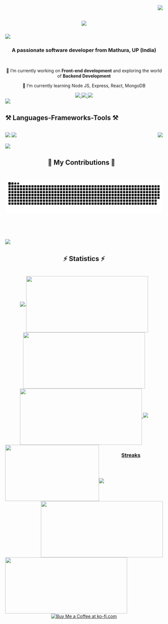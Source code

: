 <!-- <img align="right" src="https://visitor-badge.laobi.icu/badge?page_id=salesp07.salesp07" /> -->
<img align="right" src="https://visitor-badge.laobi.icu/badge?page_id=somnathkaushik.somnathkaushik" />

<h1 align="center">
    <img src="https://readme-typing-svg.herokuapp.com/?font=Righteous&size=35&center=true&vCenter=true&width=500&height=70&duration=4000&lines=Hi+There!+👋;+I'm+Somnath+Kaushik!;" />
</h1>

<img src="https://user-images.githubusercontent.com/73097560/115834477-dbab4500-a447-11eb-908a-139a6edaec5c.gif">

<h3 align="center">A passionate software developer from Mathura, UP (India)</h3>

<br/>

<div align="center">
 
 🔭 I’m currently working on **Front-end  development** and exploring the world of **Backend Development**
 
 🌱 I’m currently learning Node JS, Express, React, MongoDB

 </div>
 
<div align="center"> 
  <a href="mailto:official.inno.fei.21@gmail.com">
    <img src="https://img.shields.io/badge/Gmail-333333?style=for-the-badge&logo=gmail&logoColor=red" />
  </a>
  <a href="https://linkedin.com/in/somnathkaushik" target="_blank">
    <img src="https://img.shields.io/badge/LinkedIn-0077B5?style=for-the-badge&logo=linkedin&logoColor=white" target="_blank" />
  </a>

  <a href="#" target="_blank">
     <img src="https://img.shields.io/badge/Portfolio-FF5722?style=for-the-badge&logo=todoist&logoColor=white" target="_blank" /> <!-- sqlite, safari, google-chrome are other good icon options -->
  </a>
</div>

 <img src="https://user-images.githubusercontent.com/73097560/115834477-dbab4500-a447-11eb-908a-139a6edaec5c.gif">


 
<h2 align="left">⚒️ Languages-Frameworks-Tools ⚒️</h2>
<br/>
<img align="right" height="150" src="https://i.imgflip.com/65efzo.gif"  />
<div align="left">
    <img src="https://skillicons.dev/icons?i=java,c,python,html,css,javascript,react,vscode,github" />
    <img src="https://skillicons.dev/icons?i=,bootstrap,tailwindcss,nodejs,expressjs,mongodb,mysql" /><br>
</div>

<br/>
<img src="https://user-images.githubusercontent.com/73097560/115834477-dbab4500-a447-11eb-908a-139a6edaec5c.gif">

<div align="center">
  <h2>🐍 My Contributions 🐍</h2>
  <br>
  <img alt="snake eating my contributions" src="https://raw.githubusercontent.com/somnathkaushik/somnathkaushik/output/github-contribution-grid-snake.svg" />

  
  <br/><br/><br/>
</div>

<img src="https://user-images.githubusercontent.com/73097560/115834477-dbab4500-a447-11eb-908a-139a6edaec5c.gif">

<h2 align="center">⚡ Statistics ⚡</h2>

<br>

<div align="center">
<a href="https://github.com/somnathkaushik">
    <img align="center" src="http://github-profile-summary-cards.vercel.app/api/cards/stats?username=somnathkaushik&theme=2077"  height="180em" />
    <img width=390 align="center" src="http://github-profile-summary-cards.vercel.app/api/cards/repos-per-language?username=somnathkaushik&theme=2077" height="180em" />

  <img width=390 align="center" src="http://github-profile-summary-cards.vercel.app/api/cards/most-commit-language?username=somnathkaushik&theme=2077" height="180em" />
  <img width=390 align="center" src="http://github-profile-summary-cards.vercel.app/api/cards/productive-time?username=somnathkaushik&theme=2077&utcOffset=8" height="180em" />

  <img align="left" width=300 src="https://github-readme-stats.vercel.app/api?username=somnathkaushik&hide_title=false&hide_rank=false&show_icons=true&include_all_commits=true&count_private=true&disable_animations=false&theme=dracula&locale=en&hide_border=false"  height="180em" />
  <img align="rigth" src="http://github-profile-summary-cards.vercel.app/api/cards/profile-details?username=somnathkaushik&theme=2077&show_icons=true&hide_border=false&count_private=false" height="180em"   />

</div>

<h3 align="Center">Streaks</h3>
<div align="center">

  <img align="right" width=390 src="https://github-readme-streak-stats.herokuapp.com/?user=somnathkaushik&theme=dracula&hide_border=false" height="180em"/>
  
  <img width=390 align="left" src="https://github-readme-stats.vercel.app/api/top-langs/?username=somnathkaushik&theme=dracula&show_icons=true&hide_border=false&layout=compact" height="180em" />

</div>



<br/><br/>

<img src="https://user-images.githubusercontent.com/73097560/115834477-dbab4500-a447-11eb-908a-139a6edaec5c.gif">

<br/>

<div align="center">
<a href='#' target='_blank'><img height='64' style='border:0px;height:64px;' src='https://storage.ko-fi.com/cdn/kofi1.png?v=3' border='0' alt='Buy Me a Coffee at ko-fi.com' /></a>
</div>

<br/>
